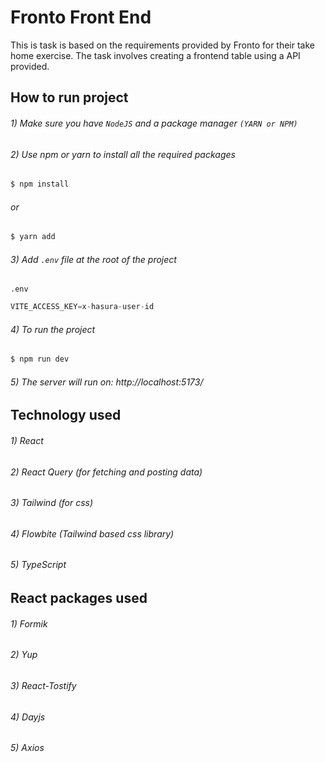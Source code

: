 # Fronto Front End

This is task is based on the requirements provided by Fronto for their take home exercise. The task involves creating a frontend table using a API provided.

## How to run project

###### 1) Make sure you have `NodeJS` and a package manager `(YARN or NPM)`
###### 2) Use npm or yarn to install all the required packages 
```sh
$ npm install
```
###### or
```sh
$ yarn add
```

###### 3) Add `.env` file at the root of the project
`.env`
```js
VITE_ACCESS_KEY=x-hasura-user-id
```

###### 4) To run the project
```sh
$ npm run dev
```
###### 5) The server will run on: http://localhost:5173/

## Technology used

###### 1) React
###### 2) React Query (for fetching and posting data)
###### 3) Tailwind (for css)
###### 4) Flowbite (Tailwind based css library)
###### 5) TypeScript

## React packages used

###### 1) Formik
###### 2) Yup
###### 3) React-Tostify
###### 4) Dayjs
###### 5) Axios
